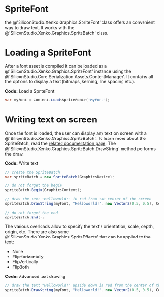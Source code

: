 # SpriteFont

the @'SiliconStudio.Xenko.Graphics.SpriteFont' class offers an convenient way to draw text. It works with the @'SiliconStudio.Xenko.Graphics.SpriteBatch' class.

# Loading a SpriteFont

After a font asset is compiled it can be loaded as a @'SiliconStudio.Xenko.Graphics.SpriteFont' instance using the @'SiliconStudio.Core.Serialization.Assets.ContentManager'. It contains all the options to display a text (bitmaps, kerning, line spacing etc.).

**Code:** Load a SpriteFont

```cs
var myFont = Content.Load<SpriteFont>("MyFont");
```


# Writing text on screen

Once the font is loaded, the user can display any text on screen with a @'SiliconStudio.Xenko.Graphics.SpriteBatch'. To learn more about the SpriteBatch, read the [related documentation page](spritebatch.md). The @'SiliconStudio.Xenko.Graphics.SpriteBatch.DrawString' method performs the draw.

**Code:** Write text

```cs
// create the SpriteBatch
var spriteBatch = new SpriteBatch(GraphicsDevice);

// do not forget the begin
spriteBatch.Begin(GraphicsContext);
 
// draw the text "Helloworld!" in red from the center of the screen
spriteBatch.DrawString(myFont, "Helloworld!", new Vector2(0.5, 0.5), Color.Red);
 
// do not forget the end
spriteBatch.End();
```


The various overloads allow to specify the text's orientation, scale, depth, origin, etc. There are also some @'SiliconStudio.Xenko.Graphics.SpriteEffects' that can be applied to the text:

- None
- FlipHorizontally
- FlipVertically
- FlipBoth

**Code:** Advanced text drawing

```cs
// draw the text "Helloworld!" upside down in red from the center of the screen
spriteBatch.DrawString(myFont, "Helloworld!", new Vector2(0.5, 0.5), Color.Red, 0, new Vector2(0, 0), new Vector2(1,1), SpriteEffects.FlipVertically, 0);
```


